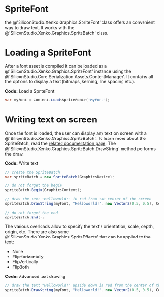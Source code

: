 # SpriteFont

the @'SiliconStudio.Xenko.Graphics.SpriteFont' class offers an convenient way to draw text. It works with the @'SiliconStudio.Xenko.Graphics.SpriteBatch' class.

# Loading a SpriteFont

After a font asset is compiled it can be loaded as a @'SiliconStudio.Xenko.Graphics.SpriteFont' instance using the @'SiliconStudio.Core.Serialization.Assets.ContentManager'. It contains all the options to display a text (bitmaps, kerning, line spacing etc.).

**Code:** Load a SpriteFont

```cs
var myFont = Content.Load<SpriteFont>("MyFont");
```


# Writing text on screen

Once the font is loaded, the user can display any text on screen with a @'SiliconStudio.Xenko.Graphics.SpriteBatch'. To learn more about the SpriteBatch, read the [related documentation page](spritebatch.md). The @'SiliconStudio.Xenko.Graphics.SpriteBatch.DrawString' method performs the draw.

**Code:** Write text

```cs
// create the SpriteBatch
var spriteBatch = new SpriteBatch(GraphicsDevice);

// do not forget the begin
spriteBatch.Begin(GraphicsContext);
 
// draw the text "Helloworld!" in red from the center of the screen
spriteBatch.DrawString(myFont, "Helloworld!", new Vector2(0.5, 0.5), Color.Red);
 
// do not forget the end
spriteBatch.End();
```


The various overloads allow to specify the text's orientation, scale, depth, origin, etc. There are also some @'SiliconStudio.Xenko.Graphics.SpriteEffects' that can be applied to the text:

- None
- FlipHorizontally
- FlipVertically
- FlipBoth

**Code:** Advanced text drawing

```cs
// draw the text "Helloworld!" upside down in red from the center of the screen
spriteBatch.DrawString(myFont, "Helloworld!", new Vector2(0.5, 0.5), Color.Red, 0, new Vector2(0, 0), new Vector2(1,1), SpriteEffects.FlipVertically, 0);
```


